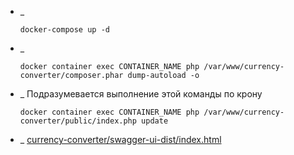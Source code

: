 * _ 
    ```shell script
    docker-compose up -d
    ```
* _
    ```shell script
    docker container exec CONTAINER_NAME php /var/www/currency-converter/composer.phar dump-autoload -o
    ```
* _ Подразумевается выполнение этой команды по крону
    ```shell script
    docker container exec CONTAINER_NAME php /var/www/currency-converter/public/index.php update
    ```
* _ 
    [currency-converter/swagger-ui-dist/index.html](currency-converter/swagger-ui-dist/index.html)
